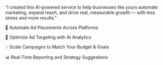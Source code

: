 "I created this AI-powered service to help businesses like yours automate marketing, expand reach, and drive real, measurable growth — with less stress and more results."

🚀 Automate Ad Placements Across Platforms

🎯 Optimize Ad Targeting with AI Analytics

💡 Scale Campaigns to Match Your Budget & Goals

📊 Real-Time Reporting and Strategy Suggestions
